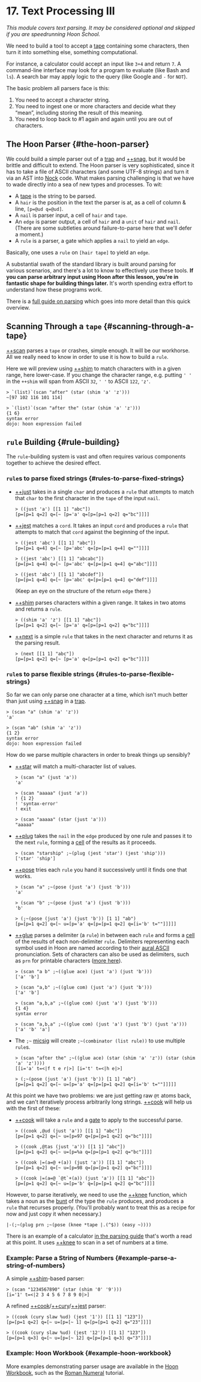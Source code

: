 # 17. Text Processing III

_This module covers text parsing.  It may be considered optional and skipped if you are speedrunning Hoon School._

We need to build a tool to accept a [tape](../../glossary/tape.md) containing some characters, then turn it into something else, something computational.

For instance, a calculator could accept an input like `3+4` and return `7`.  A command-line interface may look for a program to evaluate (like Bash and `ls`).  A search bar may apply logic to the query (like Google and `-` for `NOT`).

The basic problem all parsers face is this:

1. You need to accept a character string.
2. You need to ingest one or more characters and decide what they “mean”, including storing the result of this meaning.
3. You need to loop back to #1 again and again until you are out of
   characters.

## The Hoon Parser {#the-hoon-parser}

We could build a simple parser out of a [trap](../../glossary/trap.md) and [++snag](../../language/hoon/reference/stdlib/2b.md#snag), but it would be brittle and difficult to extend.  The Hoon parser is very sophisticated, since it has to take a file of ASCII characters (and some UTF-8 strings) and turn it via an AST into [Nock](../../glossary/nock.md) code.  What makes parsing challenging is that we have to wade directly into a sea of new types and processes.  To wit:

-   A [tape](../../glossary/tape.md) is the string to be parsed.
-   A `hair` is the position in the text the parser is at, as a cell of column & line, `[p=@ud q=@ud]`.
-   A `nail` is parser input, a cell of `hair` and `tape`.
-   An `edge` is parser output, a cell of `hair` and a `unit` of `hair` and `nail`.  (There are some subtleties around failure-to-parse here that we'll defer a moment.)
-   A `rule` is a parser, a gate which applies a `nail` to yield an `edge`.

Basically, one uses a `rule` on `[hair tape]` to yield an `edge`.

A substantial swath of the standard library is built around parsing for various scenarios, and there's a lot to know to effectively use these tools.  **If you can parse arbitrary input using Hoon after this lesson, you're in fantastic shape for building things later.**  It's worth spending extra effort to understand how these programs work.

There is a [full guide on parsing](../../language/hoon/guides/parsing.md) which goes into more detail than this quick overview.

## Scanning Through a `tape` {#scanning-through-a-tape}

[++scan](../../language/hoon/reference/stdlib/4g.md#scan) parses a `tape` or crashes, simple enough.  It will be our workhorse.  All we really need to know in order to use it is how to build a `rule`.

Here we will preview using [++shim](../../language/hoon/reference/stdlib/4f.md#shim) to match characters with in a given range, here lower-case.  If you change the character range, e.g. putting `' '` in the `++shim` will span from ASCII `32`, `' '` to ASCII `122`, `'z'`.

```hoon
> `(list)`(scan "after" (star (shim 'a' 'z')))  
~[97 102 116 101 114]  

> `(list)`(scan "after the" (star (shim 'a' 'z')))
{1 6}  
syntax error  
dojo: hoon expression failed
```

## `rule` Building {#rule-building}

The `rule`-building system is vast and often requires various components together to achieve the desired effect.

### `rule`s to parse fixed strings {#rules-to-parse-fixed-strings}

- [++just](../../language/hoon/reference/stdlib/4f.md#just) takes in a single `char` and produces a `rule` that attempts to match that `char` to the first character in the `tape` of the input `nail`.

    ```hoon
    > ((just 'a') [[1 1] "abc"])
    [p=[p=1 q=2] q=[~ [p='a' q=[p=[p=1 q=2] q="bc"]]]]
    ```

- [++jest](../../language/hoon/reference/stdlib/4f.md#jest) matches a `cord`. It takes an input `cord` and produces a `rule` that attempts to match that `cord` against the beginning of the input.

    ```hoon
    > ((jest 'abc') [[1 1] "abc"])
    [p=[p=1 q=4] q=[~ [p='abc' q=[p=[p=1 q=4] q=""]]]]

    > ((jest 'abc') [[1 1] "abcabc"])
    [p=[p=1 q=4] q=[~ [p='abc' q=[p=[p=1 q=4] q="abc"]]]]
    
    > ((jest 'abc') [[1 1] "abcdef"])
    [p=[p=1 q=4] q=[~ [p='abc' q=[p=[p=1 q=4] q="def"]]]]
    ```

    (Keep an eye on the structure of the return `edge` there.)

- [++shim](../../language/hoon/reference/stdlib/4f.md#shim) parses characters within a given range. It takes in two atoms and returns a `rule`.

    ```hoon
    > ((shim 'a' 'z') [[1 1] "abc"])
    [p=[p=1 q=2] q=[~ [p='a' q=[p=[p=1 q=2] q="bc"]]]]
    ```

- [++next](../../language/hoon/reference/stdlib/4f.md#next) is a simple `rule` that takes in the next character and returns it as the parsing result.

    ```hoon
    > (next [[1 1] "abc"])
    [p=[p=1 q=2] q=[~ [p='a' q=[p=[p=1 q=2] q="bc"]]]]
    ```

### `rule`s to parse flexible strings {#rules-to-parse-flexible-strings}

So far we can only parse one character at a time, which isn't much better than just using [++snag](../../language/hoon/reference/stdlib/2b.md#snag) in a [trap](../../glossary/trap.md).

```hoon
> (scan "a" (shim 'a' 'z'))  
'a'  

> (scan "ab" (shim 'a' 'z'))  
{1 2}  
syntax error  
dojo: hoon expression failed
```

How do we parse multiple characters in order to break things up sensibly?

- [++star](../../language/hoon/reference/stdlib/4f.md#star) will match a multi-character list of values.

    ```hoon
    > (scan "a" (just 'a'))
    'a'

    > (scan "aaaaa" (just 'a'))
    ! {1 2}
    ! 'syntax-error'
    ! exit

    > (scan "aaaaa" (star (just 'a')))
    "aaaaa"
    ```

- [++plug](../../language/hoon/reference/stdlib/4e.md#plug) takes the `nail` in the `edge` produced by one rule and passes it to the next `rule`, forming a [cell](../../glossary/cell.md) of the results as it proceeds.

    ```hoon
    > (scan "starship" ;~(plug (jest 'star') (jest 'ship')))
    ['star' 'ship']
    ```

- [++pose](../../language/hoon/reference/stdlib/4e.md#pose) tries each `rule` you hand it successively until it finds one that works.

    ```hoon
    > (scan "a" ;~(pose (just 'a') (just 'b')))
    'a'
    
    > (scan "b" ;~(pose (just 'a') (just 'b')))
    'b'
    
    > (;~(pose (just 'a') (just 'b')) [1 1] "ab")
    [p=[p=1 q=2] q=[~ u=[p='a' q=[p=[p=1 q=2] q=[i='b' t=""]]]]]
    ```

- [++glue](../../language/hoon/reference/stdlib/4e.md#glue) parses a delimiter (a `rule`) in between each `rule` and forms a [cell](../../glossary/cell.md) of the results of each non-delimiter `rule`.  Delimiters representing each symbol used in Hoon are named according to their [aural ASCII](../../glossary/aural-ascii.md) pronunciation. Sets of characters can also be used as delimiters, such as `prn` for printable characters ([more here](../../language/hoon/reference/stdlib/4i.md)).

    ```hoon
    > (scan "a b" ;~((glue ace) (just 'a') (just 'b')))  
    ['a' 'b']

    > (scan "a,b" ;~((glue com) (just 'a') (just 'b')))
    ['a' 'b']
    
    > (scan "a,b,a" ;~((glue com) (just 'a') (just 'b')))
    {1 4}
    syntax error
    
    > (scan "a,b,a" ;~((glue com) (just 'a') (just 'b') (just 'a')))
    ['a' 'b' 'a']
    ```

- The `;~` [micsig](../../language/hoon/reference/rune/mic.md#-micsig) will create `;~(combinator (list rule))` to use multiple `rule`s.

    ```hoon
    > (scan "after the" ;~((glue ace) (star (shim 'a' 'z')) (star (shim 'a' 'z'))))  
    [[i='a' t=<|f t e r|>] [i='t' t=<|h e|>]
    
    > (;~(pose (just 'a') (just 'b')) [1 1] "ab")  
    [p=[p=1 q=2] q=[~ u=[p='a' q=[p=[p=1 q=2] q=[i='b' t=""]]]]]
    ```

    <!-- TODO
    ~tinnus-napbus:
    btw you should almost always avoid recursive welding cos weld has to traverse the entire first list in order to weld it
    so you potentially end up traversing the list thousands of times
    which involves chasing a gorillion pointers
    as a rule of thumb you wanna avoid the recursive use of stdlib list functions in general
    -->

At this point we have two problems:  we are just getting raw `@t` atoms back, and we can't iteratively process arbitrarily long strings. [++cook](../../language/hoon/reference/stdlib/4f.md#cook) will help us with the first of these:

- [++cook](../../language/hoon/reference/stdlib/4f.md#cook) will take a `rule` and a [gate](../../glossary/gate.md) to apply to the successful parse.

    ```hoon
    > ((cook ,@ud (just 'a')) [[1 1] "abc"])
    [p=[p=1 q=2] q=[~ u=[p=97 q=[p=[p=1 q=2] q="bc"]]]]

    > ((cook ,@tas (just 'a')) [[1 1] "abc"])
    [p=[p=1 q=2] q=[~ u=[p=%a q=[p=[p=1 q=2] q="bc"]]]]

    > ((cook |=(a=@ +(a)) (just 'a')) [[1 1] "abc"])
    [p=[p=1 q=2] q=[~ u=[p=98 q=[p=[p=1 q=2] q="bc"]]]]

    > ((cook |=(a=@ `@t`+(a)) (just 'a')) [[1 1] "abc"])
    [p=[p=1 q=2] q=[~ u=[p='b' q=[p=[p=1 q=2] q="bc"]]]]
    ```

However, to parse iteratively, we need to use the [++knee](../../language/hoon/reference/stdlib/4f.md#knee) function, which takes a noun as the [bunt](../../glossary/bunt.md) of the type the `rule` produces, and produces a `rule` that recurses properly.  (You'll probably want to treat this as a recipe for now and just copy it when necessary.)

```hoon
|-(;~(plug prn ;~(pose (knee *tape |.(^$)) (easy ~))))
```

There is an example of a calculator [in the parsing guide](../../language/hoon/guides/parsing.md#recursive-parsers) that's worth a read at this point.  It uses [++knee](../../language/hoon/reference/stdlib/4f.md#knee) to scan in a set of numbers at a time.

### Example:  Parse a String of Numbers {#example-parse-a-string-of-numbers}

A simple [++shim](../../language/hoon/reference/stdlib/4f.md#shim)-based parser:

```hoon
> (scan "1234567890" (star (shim '0' '9')))  
[i='1' t=<|2 3 4 5 6 7 8 9 0|>]
```

A refined [++cook](../../language/hoon/reference/stdlib/4f.md#cook)/[++cury](../../language/hoon/reference/stdlib/2n.md#cury)/[++jest](../../language/hoon/reference/stdlib/4f.md#jest) parser:

```hoon
> ((cook (cury slaw %ud) (jest '1')) [[1 1] "123"])  
[p=[p=1 q=2] q=[~ u=[p=[~ 1] q=[p=[p=1 q=2] q="23"]]]]  

> ((cook (cury slaw %ud) (jest '12')) [[1 1] "123"])
[p=[p=1 q=3] q=[~ u=[p=[~ 12] q=[p=[p=1 q=3] q="3"]]]]
```

### Example:  Hoon Workbook {#example-hoon-workbook}

More examples demonstrating parser usage are available in the [Hoon Workbook](../../language/hoon/examples), such as the [Roman Numeral](../../language/hoon/examples/roman.md) tutorial.
